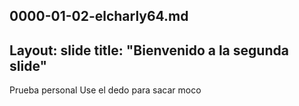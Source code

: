 0000-01-02-elcharly64.md
---
Layout: slide
title: "Bienvenido a la segunda slide"
---
Prueba personal
Use el dedo para sacar moco
